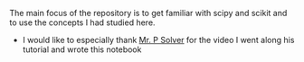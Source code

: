 The main focus of the repository is to get familiar with scipy and scikit and to use the concepts I had studied here. 
- I would like to especially thank [Mr. P Solver](https://youtu.be/jmX4FOUEfgU) for the video I went along his tutorial and  wrote this notebook
